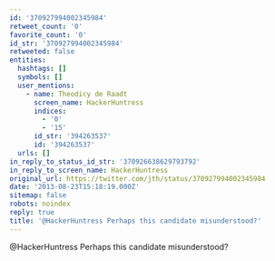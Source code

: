 ```yaml
---
id: '370927994002345984'
retweet_count: '0'
favorite_count: '0'
id_str: '370927994002345984'
retweeted: false
entities:
  hashtags: []
  symbols: []
  user_mentions:
    - name: Theodicy de Raadt
      screen_name: HackerHuntress
      indices:
        - '0'
        - '15'
      id_str: '394263537'
      id: '394263537'
  urls: []
in_reply_to_status_id_str: '370926638629793792'
in_reply_to_screen_name: HackerHuntress
original_url: https://twitter.com/jth/status/370927994002345984
date: '2013-08-23T15:18:19.000Z'
sitemap: false
robots: noindex
reply: true
title: '@HackerHuntress Perhaps this candidate misunderstood?'
---
```


@HackerHuntress Perhaps this candidate misunderstood?